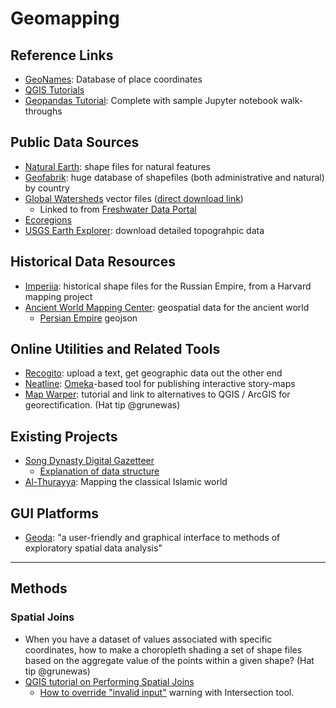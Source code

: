 # Geomapping


## Reference Links

- [GeoNames](http://www.geonames.org/): Database of place coordinates
- [QGIS Tutorials](http://www.qgistutorials.com/en/)
- [Geopandas Tutorial](https://github.com/jorisvandenbossche/geopandas-tutorial): Complete with sample Jupyter notebook walk-throughs


## Public Data Sources

- [Natural Earth](https://www.naturalearthdata.com/downloads/): shape files for natural features
- [Geofabrik](https://www.geofabrik.de/): huge database of shapefiles (both administrative and natural) by country
- [Global Watersheds](http://www.fao.org/geonetwork/srv/en/metadata.show?id=30914) vector files ([direct download link](http://www.fao.org/geonetwork/srv/en/resources.get?id=30914&fname=wri_basins.zip&access=private))
  - Linked to from [Freshwater Data Portal](https://data.freshwaterbiodiversity.eu/shapefiles)
- [Ecoregions](https://www.fs.fed.us/rm/ecoregions/products/map-ecoregions-continents/#)
- [USGS Earth Explorer](https://earthexplorer.usgs.gov/): download detailed topograhpic data


## Historical Data Resources

- [Imperiia](http://dighist.fas.harvard.edu/projects/imperiia/finder): historical shape files for the Russian Empire, from a Harvard mapping project
- [Ancient World Mapping Center](https://github.com/AWMC/geodata): geospatial data for the ancient world
  - [Persian Empire](https://github.com/AWMC/geodata/blob/master/Cultural-Data/political_shading/persian_extent/extent_of_the_persian_empire.geojson) geojson


## Online Utilities and Related Tools

- [Recogito](https://recogito.pelagios.org/): upload a text, get geographic data out the other end
- [Neatline](https://neatline.org/): [Omeka](https://omeka.org/)-based tool for publishing interactive story-maps
- [Map Warper](https://lincolnmullen.com/projects/spatial-workshop/georectification.html): tutorial and link to alternatives to QGIS / ArcGIS for georectification. (Hat tip @grunewas)

## Existing Projects

- [Song Dynasty Digital Gazetteer](http://songgis.ucmerced.edu/)
  - [Explanation of data structure](http://songgis.ucmerced.edu/?page_id=94)
- [Al-Thurayya](https://althurayya.github.io/): Mapping the classical Islamic world

## GUI Platforms

- [Geoda](http://geodacenter.github.io/): "a user-friendly and graphical interface to methods of exploratory spatial data analysis"


----

## Methods


### Spatial Joins

- When you have a dataset of values associated with specific coordinates, how to make a choropleth shading a set of shape files based on the aggregate value of the points within a given shape? (Hat tip @grunewas)
- [QGIS tutorial on Performing Spatial Joins](https://www.qgistutorials.com/en/docs/3/performing_spatial_joins.html)
  - [How to override "invalid input"](https://gis.stackexchange.com/questions/289056/ignoring-invalid-input-features-with-intersection-tool-in-qgis) warning with Intersection tool.
